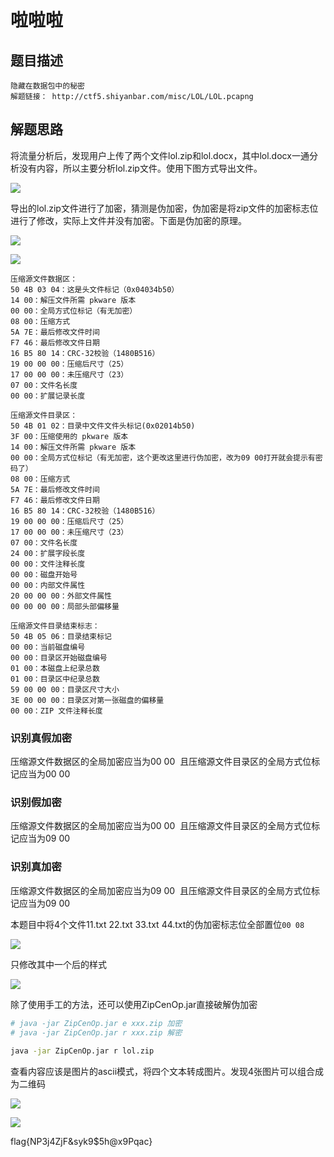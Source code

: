 # 啦啦啦

## 题目描述
```
隐藏在数据包中的秘密
解题链接： http://ctf5.shiyanbar.com/misc/LOL/LOL.pcapng
```

## 解题思路

将流量分析后，发现用户上传了两个文件lol.zip和lol.docx，其中lol.docx一通分析没有内容，所以主要分析lol.zip文件。使用下图方式导出文件。

![](images/ctf-2021-06-01-15-45-55.png)

导出的lol.zip文件进行了加密，猜测是伪加密，伪加密是将zip文件的加密标志位进行了修改，实际上文件并没有加密。下面是伪加密的原理。

![](images/ctf-2021-06-01-15-46-27.png)

![](images/ctf-2021-06-01-15-46-33.png)

```
压缩源文件数据区：
50 4B 03 04：这是头文件标记（0x04034b50）
14 00：解压文件所需 pkware 版本
00 00：全局方式位标记（有无加密）
08 00：压缩方式
5A 7E：最后修改文件时间
F7 46：最后修改文件日期
16 B5 80 14：CRC-32校验（1480B516）
19 00 00 00：压缩后尺寸（25）
17 00 00 00：未压缩尺寸（23）
07 00：文件名长度
00 00：扩展记录长度

压缩源文件目录区：
50 4B 01 02：目录中文件文件头标记(0x02014b50)
3F 00：压缩使用的 pkware 版本
14 00：解压文件所需 pkware 版本
00 00：全局方式位标记（有无加密，这个更改这里进行伪加密，改为09 00打开就会提示有密码了）
08 00：压缩方式
5A 7E：最后修改文件时间
F7 46：最后修改文件日期
16 B5 80 14：CRC-32校验（1480B516）
19 00 00 00：压缩后尺寸（25）
17 00 00 00：未压缩尺寸（23）
07 00：文件名长度
24 00：扩展字段长度
00 00：文件注释长度
00 00：磁盘开始号
00 00：内部文件属性
20 00 00 00：外部文件属性
00 00 00 00：局部头部偏移量

压缩源文件目录结束标志：
50 4B 05 06：目录结束标记
00 00：当前磁盘编号
00 00：目录区开始磁盘编号
01 00：本磁盘上纪录总数
01 00：目录区中纪录总数
59 00 00 00：目录区尺寸大小
3E 00 00 00：目录区对第一张磁盘的偏移量
00 00：ZIP 文件注释长度
```

### 识别真假加密
压缩源文件数据区的全局加密应当为00 00 
且压缩源文件目录区的全局方式位标记应当为00 00


### 识别假加密
压缩源文件数据区的全局加密应当为00 00 
且压缩源文件目录区的全局方式位标记应当为09 00


### 识别真加密
压缩源文件数据区的全局加密应当为09 00 
且压缩源文件目录区的全局方式位标记应当为09 00 


本题目中将4个文件11.txt 22.txt 33.txt 44.txt的伪加密标志位全部置位`00 08`

![](images/ctf-2021-06-01-15-50-44.png)

只修改其中一个后的样式

![](images/ctf-2021-06-01-15-51-29.png)

除了使用手工的方法，还可以使用ZipCenOp.jar直接破解伪加密

```bash
# java -jar ZipCenOp.jar e xxx.zip 加密
# java -jar ZipCenOp.jar r xxx.zip 解密
 
java -jar ZipCenOp.jar r lol.zip
```

查看内容应该是图片的ascii模式，将四个文本转成图片。发现4张图片可以组合成为二维码

![](images/ctf-2021-06-01-16-06-38.png)

![](images/ctf-2021-06-01-16-14-52.png)

flag{NP3j4ZjF&syk9$5h@x9Pqac}